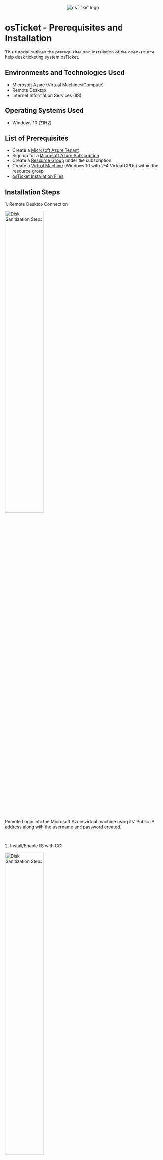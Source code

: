 <p align="center">
<img src="https://i.imgur.com/Clzj7Xs.png" alt="osTicket logo"/>
</p>

<h1>osTicket - Prerequisites and Installation</h1>
This tutorial outlines the prerequisites and installation of the open-source help desk ticketing system osTicket.<br />

<h2>Environments and Technologies Used</h2>

- Microsoft Azure (Virtual Machines/Compute)
- Remote Desktop
- Internet Information Services (IIS)

<h2>Operating Systems Used </h2>

- Windows 10</b> (21H2)

<h2>List of Prerequisites</h2>

- Create a [Microsoft Azure Tenant](https://portal.azure.com/)
- Sign up for a [Microsoft Azure Subscription](https://portal.azure.com/#view/Microsoft_Azure_SubscriptionManagement/SubscriptionCreateBlade)
- Create a [Resource Group](https://portal.azure.com/#create/Microsoft.ResourceGroup) under the subscription 
- Create a [Virtual Machine](https://portal.azure.com/#create/Microsoft.VirtualMachine-ARM) (Windows 10 with 2-4 Virtual CPUs) within the resource group
- [osTicket Installation Files](https://drive.google.com/drive/u/1/folders/1APMfNyfNzcxZC6EzdaNfdZsUwxWYChf6)

<h2>Installation Steps</h2>

<p>
1. Remote Desktop Connection
</p>
<img src="https://imgur.com/53e8bhq.png" height="50%" width="50%" alt="Disk Sanitization Steps"/>
</p>
<p>
Remote Login into the Microsoft Azure virtual machine using its' Public IP address along with the username and password created.  
</p>
<br />


<p>
2. Install/Enable IIS with CGI
</p>
<img src="https://imgur.com/9rH6bXP.png" height="50%" width="50%" alt="Disk Sanitization Steps"/>
</p>
<p>
From the search bar, type and click on the "Turn Windows features on or off" program. Locate and turn on the "Internet Information Services" folder. Turn on and expand the "World Wide Web Services" and "Application Development Features" folders, then turn on the "CGI" folder and click "OK".        
</p>
<br />


<p>
3. From the osTicket Installation Files, download and install [PHP Manager for IIS](https://drive.google.com/file/d/1RHsNd4eWIOwaNpj3JW4vzzmzNUH86wY_/view) (PHPManagerForIIS_V1.5.0.msi)
</p>
<br />


<p>
4. From the osTicket Installation Files, download and install the [Rewrite Module](https://drive.google.com/file/d/1tIK9GZBKj1JyUP87eewxgdNqn9pZmVmY/view) (rewrite_amd64_en-US.msi)
</p>
<br />


<p>
5. Create the directory C:\PHP
</p>
<img src="https://imgur.com/5yyUWaN.png" height="50%" width="50%" alt="Disk Sanitization Steps"/>
</p>
<p>
Using File Explorer, navigate to the Windows (C:) Drive. Once inside, right click and create a new folder named "PHP".
</p>
<br />


<p>
6. From the osTicket Installation Files, download [PHP 7.3.8](https://drive.google.com/file/d/1snNMtLdCOpMtkCyD4mvl9yOOmvVIp9fP/view) (php-7.3.8-nts-Win32-VC15-x86.zip) and unzip/extract the contents into "C:\PHP" folder. 
</p>
<img src="https://imgur.com/N0l3BvH.png" height="50%" width="50%" alt="Disk Sanitization Steps"/>
</p>
<br />


<p>
7. From the osTicket Installation Files, download and install [VC_redist.x86.exe](https://drive.google.com/file/d/1s1OsGF3-ioO0_9LYizPRiVuIkb3lFJgH/view).
</p>
<br />


<p>
8. From the osTicket Installation Files, download and install [MySQL 5.5.62](https://drive.google.com/file/d/1_OWh9p7VQLcrB0q_V7qT8yHl0xo5gv7z/view) (mysql-5.5.62-win32.msi)
</p>
<img src="https://imgur.com/shPZ6qT.png" height="50%" width="50%" alt="Disk Sanitization Steps"/>
</p>
<p>
During installation, Choose Setup Type "Typical". 
<p>  
</p>
<img src="https://imgur.com/VyejqjQ.png" height="50%" width="50%" alt="Disk Sanitization Steps"/>
</p>  
<p>  
Launch the MySQL Instance Configuration Wizard. 
<p>  
</p>
<img src="https://imgur.com/jyJjfFv.png" height="50%" width="50%" alt="Disk Sanitization Steps"/>
</p>  
<p>   
Select "Standard Configuration". 
<p>  
</p>
<img src="https://imgur.com/o45UtOD.png" height="50%" width="50%" alt="Disk Sanitization Steps"/>
</p>  
<p>   
Set "Install As Windows Service". 
<p>  
</p>
<img src="https://imgur.com/BQXFjyt.png" height="50%" width="50%" alt="Disk Sanitization Steps"/>
</p>  
<p>   
Create and enter the root password.   
</p>
</p>
<img src="https://imgur.com/fM1GMla.png" height="50%" width="50%" alt="Disk Sanitization Steps"/>
</p>  
<p>   
Click on "Execute".   
</p>
<br />


<p>
9. Open and run Internet Information Services (IIS) as an Administrator.
</p>
<img src="https://imgur.com/I2YHQFu.png" height="50%" width="50%" alt="Disk Sanitization Steps"/>
</p>
<br />


<p>
10. Register PHP from within Internet Information Services (IIS).
</p>
<img src="https://imgur.com/cC0lCnD.png" height="50%" width="50%" alt="Disk Sanitization Steps"/>
</p>
<p>
From PHP Manager, click on "Register new PHP version". Provide a path "C:\PHP\php-cgi.exe" and click "OK". 
</p>
<br />


<p>
11. Reload IIS (Open IIS, Stop and Start the server)
</p>
<img src="https://imgur.com/b51REZa.png" height="50%" width="50%" alt="Disk Sanitization Steps"/>
</p>
<br />


<p>
12. From the osTicket Installation Files, download and install [osTicket v1.15.8](https://drive.google.com/file/d/1VeVXKlzHDRjeaVUL99ptq7qYbrbXdFxJ/view).
</p>
<img src="https://imgur.com/KHNFlTi.png" height="50%" width="50%" alt="Disk Sanitization Steps"/>
</p>
<p>
Extract and copy “upload” folder to c:\inetpub\wwwroot.
</p>
</p>
<img src="https://imgur.com/Q3VzmNG.png" height="50%" width="50%" alt="Disk Sanitization Steps"/>
</p>
<p>
Within c:\inetpub\wwwroot, rename folder “upload” to “osTicket”.
</p>
<br />


<p>
13. Reload IIS (Open IIS, Stop and Start the server)
</p>
<img src="https://imgur.com/b51REZa.png" height="50%" width="50%" alt="Disk Sanitization Steps"/>
</p>
<br />


<p>
14. From IIS, click on the drop down arrows for "Sites", then "Default Web Site". Click on folder "osTicket". On the right, click “Browse *:80(http)”.
</p>
<img src="https://imgur.com/V6EOgOQ.png" height="50%" width="50%" alt="Disk Sanitization Steps"/>
</p>
<br />


<p>
15. Note that some extensions are not enabled.
</p>
<img src="https://imgur.com/uvvbg5b.png" height="50%" width="50%" alt="Disk Sanitization Steps"/>
</p>
</p>
<img src="https://imgur.com/uBdmiGZ.png" height="50%" width="50%" alt="Disk Sanitization Steps"/>
</p>
<p>
Go back to IIS, Sites -> Default Web Sites -> osTicket. Double-click on PHP Manager. Click “Enable or disable an extension”.
</p>
</p>
<img src="https://imgur.com/i3JUAgf.png" height="50%" width="50%" alt="Disk Sanitization Steps"/>
</p>
<p>  
Enable: php_imap.dll, php_intl.dll, and php_opcache.dll.
</p>
</p>
<img src="https://imgur.com/Qhg9swS.png" height="50%" width="50%" alt="Disk Sanitization Steps"/>
</p>
<p>
Refresh the osTicket site in the browser and observe the changes.
</p>
<br />


<p>
16. Rename: ost-config.php
</p>
<img src="https://imgur.com/qmQ5mTj.png" height="50%" width="50%" alt="Disk Sanitization Steps"/>
</p>
<p>
From: C:\inetpub\wwwroot\osTicket\include\ost-sampleconfig.php
</p>
</p>
<img src="https://imgur.com/zOFRs8I.png" height="50%" width="50%" alt="Disk Sanitization Steps"/>
</p>
<p>  
To: C:\inetpub\wwwroot\osTicket\include\ost-config.php
</p>
<br />


<p>
17. Assign Permissions: ost-config.php
</p>
<img src="https://imgur.com/JyC5LWu.png" height="50%" width="50%" alt="Disk Sanitization Steps"/>
</p>
<p>
Right-click "ost-config.php" file and click on "Properties". Click on "Security" tab, then "Advanced". Click on "Disable inheritance" -> "Remove all
inherited permissions from this object".
</p>
</p>
<img src="https://imgur.com/8fYKht1.png" height="50%" width="50%" alt="Disk Sanitization Steps"/>
</p>
<p>
Click on "Add". Click on "Select a principal", enter object name "Everyone", then click "OK". 
</p> 
</p>
<img src="https://imgur.com/IJxItMD.png" height="50%" width="50%" alt="Disk Sanitization Steps"/>
</p>
<p> 
Under Basic permissions, check "Full Control" and click "OK".  
</p>
<br />


<p>
18. Continue Setting up osTicket in the browser. Click "Continue". 
</p>
<img src="https://imgur.com/pRXc0g6.png" height="50%" width="50%" alt="Disk Sanitization Steps"/>
</p>
<p>
Enter the information into the "System Settings" and "Admin User" sections.
</p>
<br />


<p>
19. From the osTicket Installation Files, download and install [HeidiSQL](https://www.heidisql.com/installers/HeidiSQL_12.3.0.6589_Setup.exe).
</p>
<img src="https://imgur.com/Xh9m4a0.png" height="50%" width="50%" alt="Disk Sanitization Steps"/>
</p>
<p>
Open Heidi SQL. Create a new session, enter the "username" and "password". Then, click "Open" to connect to the session.
</p>
</p>
<img src="https://imgur.com/ufzubnU.png" height="50%" width="50%" alt="Disk Sanitization Steps"/>
</p>
<p>  
Create a database called “osTicket”.
</p>
<br />


<p>
20. Continue setting up osTicket in the browser. Enter information into the "Database Settings" section.
</p>
<img src="https://imgur.com/Kacgwdb.png" height="50%" width="50%" alt="Disk Sanitization Steps"/>
</p>
<p>
MySQL Database: osTicket. Enter in the MySQL Username and Password. Then, click on “Install Now”. 
</p>
<br />


<p>
21. Congratulations! Hopefully, it is installed with no errors. 
</p>
<img src="https://imgur.com/CdMoqmw.png" height="50%" width="50%" alt="Disk Sanitization Steps"/>
</p>
</p>
<img src="https://imgur.com/cOOkXxB.png" height="50%" width="50%" alt="Disk Sanitization Steps"/>
</p>
<p>
Browse to your Help Desk Login Page : http://localhost/osTicket/scp/login.php
</p>
<br />


<p>
22. End Users osTicket URL: http://localhost/osTicket/ 
</p>
<img src="https://imgur.com/asmLZtS.png" height="50%" width="50%" alt="Disk Sanitization Steps"/>
</p>
<br />


<p>
23. Clean up
</p>
<img src="https://imgur.com/10UZm5M.png" height="50%" width="50%" alt="Disk Sanitization Steps"/>
</p>
<p>
Delete: C:\inetpub\wwwroot\osTicket\setup
</p>
</p>
<img src="https://imgur.com/M1UFzAD.png" height="50%" width="50%" alt="Disk Sanitization Steps"/>
</p>
<p>
Set Permissions to “Read” only: C:\inetpub\wwwroot\osTicket\include\ost-config.php
</p>
<br />
